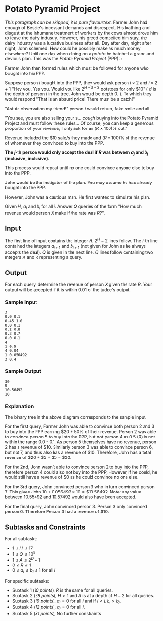 # Potato Pyramid Project

*This paragraph can be skipped, it is pure flavourtext.*
Farmer John had enough of Bessie's incessant demands and disrespect. His loathing and disgust at the inhumane treatment of workers by the cows almost drove him to leave the dairy industry. However, his greed compelled him stay, the dairy industry was a lucrative business after all. Day after day, night after night, John schemed. How could he possibly make as much money elsewhere? Until one day when dining on a *potato* he hatched a grand and devious plan. This was the *Potato Pyramid Project* (PPP): :





Farmer John then formed rules which must be followed for anyone who bought into his PPP.

Suppose person $i$ bought into the PPP, they would ask person $i \times 2$ and $i \times 2 + 1$ "Hey you. Yes you. Would you like $2^{H-d-2}$ potatoes for only \$10" ( $d$ is the depth of person $i$ in the tree. John would be depth 0. ). To which they would respond "That is an absurd price! There must be a catch!"

"Astute observation my friend!" person $i$ would return, fake smile and all.

"You see, you are also selling your s... *cough* buying into the Potato Pyramid Project and must follow these rules... Of course, you can keep a generous proportion of your revenue, I only ask for an $(R \times 100)\%$ cut."

Revenue included the \$10 sale/s they made and $(R \times 100)\%$ of the revenue of whomever they convinced to buy into the PPP.

**The $j$-th person would only accept the deal if $R$ was between $a_j$ and $b_j$ (inclusive, inclusive).**

This process would repeat until no one could convince anyone else to buy into the PPP.

John would be the instigator of the plan. You may assume he has already bought into the PPP.

However, John was a cautious man. He first wanted to simulate his plan.

Given $H$, $a_i$ and $b_i$ for all $i$. Answer $Q$ queries of the form "How much revenue would person $X$ make if the rate was $R$?". 

## Input
The first line of input contains the integer $H$. $2^H-2$ lines follow. The $i$-th line contained the integers $a_{i+1}$ and $b_{i+1}$ (not given for John as he always accepts the deal).
$Q$ is given in the next line. $Q$ lines follow containing two integers $X$ and $R$ representing a query.

## Output
For each query, determine the revenue of person $X$ given the rate $R$. Your output will be accepted if it is within 0.01 of the judge's output.

### Sample Input
```
3
0.0 0.1
0.45 1.0
0.0 0.1
0.2 0.8
0.3 0.7
0.0 0.1
4
1 0.5
4 0.04
1 0.056492
3 0.4
```
### Sample Output
```
30
0
10.56492
10
```

### Explanation
The binary tree in the above diagram corresponds to the sample input. 

For the first query, Farmer John was able to convince both person 2 and 3 to buy into the PPP earning $20 + 50% of their revenue. Person 2 was able to convince person 5 to buy into the PPP, but not person 4 as 0.5 (R) is not within the range 0.0 - 0.1. As person 5 themselves have no revenue, person 2 has a revenue of \$10. Similarly person 3 was able to convince person 6, but not 7, and thus also has a revenue of \$10. Therefore, John has a total revenue of \$20 + \$5 + \$5 = \$30.

For the 2nd, John wasn't able to convince person 2 to buy into the PPP, therefore person 4 could also not buy into the PPP, However, if he could, he would still have a revenue of $0 as he could convince no one else.

For the 3rd query, John convinced person 3 who in turn convinced person 7. This gives John $10 + 0.056492 \times 10 = \$10.56492$. Note: any value between 10.55492 and 10.57492 would also have been accepted.

For the final query, John convinced person 3. Person 3 only convinced person 6. Therefore Person 3 had a revenue of \$10.


## Subtasks and Constraints

For all subtasks:
- $1 \leq H \leq 17$
- $1 \leq Q \leq 10^5$
- $1 \leq A \leq 2^D-1$
- $0 \leq R \leq 1$
- $0 \leq a_i \leq b_i \leq 1$ for all $i$
    
For specific subtasks:

- Subtask 1 (*10 points*), $R$ is the same for all queries.
- Subtask 2 (*28 points*), $H > 1$ and $A$ is at a depth of $H-2$ for all queries. 
- Subtask 3 (*19 points*), $a_i = 0$ for all $i$ and if $i \lt j, b_i \gt b_j$.
- Subtask 4 (*12 points*), $a_i = 0$ for all $i$.
- Subtask 5 (*31 points*), No further constraints
